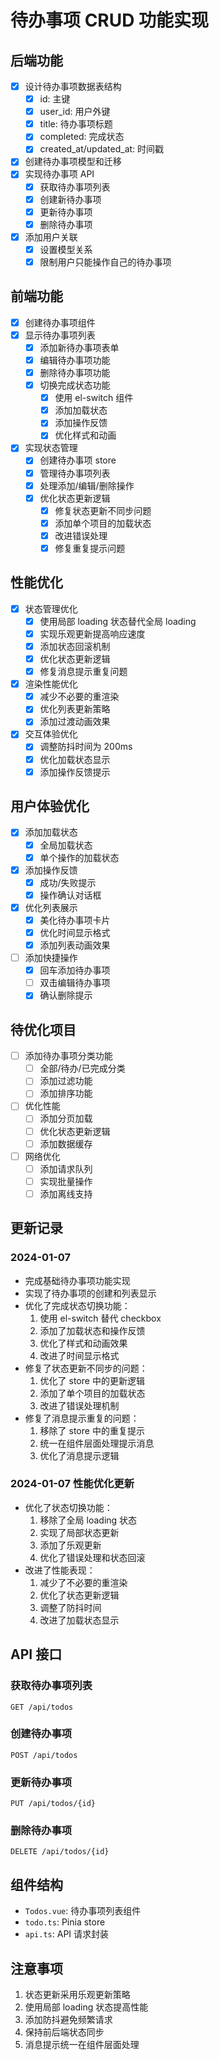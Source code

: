 # 待办事项 CRUD 功能实现

## 后端功能
- [x] 设计待办事项数据表结构
  - [x] id: 主键
  - [x] user_id: 用户外键
  - [x] title: 待办事项标题
  - [x] completed: 完成状态
  - [x] created_at/updated_at: 时间戳
- [x] 创建待办事项模型和迁移
- [x] 实现待办事项 API
  - [x] 获取待办事项列表
  - [x] 创建新待办事项
  - [x] 更新待办事项
  - [x] 删除待办事项
- [x] 添加用户关联
  - [x] 设置模型关系
  - [x] 限制用户只能操作自己的待办事项

## 前端功能
- [x] 创建待办事项组件
- [x] 显示待办事项列表
  - [x] 添加新待办事项表单
  - [x] 编辑待办事项功能
  - [x] 删除待办事项功能
  - [x] 切换完成状态功能
    - [x] 使用 el-switch 组件
    - [x] 添加加载状态
    - [x] 添加操作反馈
    - [x] 优化样式和动画
- [x] 实现状态管理
  - [x] 创建待办事项 store
  - [x] 管理待办事项列表
  - [x] 处理添加/编辑/删除操作
  - [x] 优化状态更新逻辑
    - [x] 修复状态更新不同步问题
    - [x] 添加单个项目的加载状态
    - [x] 改进错误处理
    - [x] 修复重复提示问题

## 性能优化
- [x] 状态管理优化
  - [x] 使用局部 loading 状态替代全局 loading
  - [x] 实现乐观更新提高响应速度
  - [x] 添加状态回滚机制
  - [x] 优化状态更新逻辑
  - [x] 修复消息提示重复问题
- [x] 渲染性能优化
  - [x] 减少不必要的重渲染
  - [x] 优化列表更新策略
  - [x] 添加过渡动画效果
- [x] 交互体验优化
  - [x] 调整防抖时间为 200ms
  - [x] 优化加载状态显示
  - [x] 添加操作反馈提示

## 用户体验优化
- [x] 添加加载状态
  - [x] 全局加载状态
  - [x] 单个操作的加载状态
- [x] 添加操作反馈
  - [x] 成功/失败提示
  - [x] 操作确认对话框
- [x] 优化列表展示
  - [x] 美化待办事项卡片
  - [x] 优化时间显示格式
  - [x] 添加列表动画效果
- [ ] 添加快捷操作
  - [x] 回车添加待办事项
  - [ ] 双击编辑待办事项
  - [x] 确认删除提示

## 待优化项目
- [ ] 添加待办事项分类功能
  - [ ] 全部/待办/已完成分类
  - [ ] 添加过滤功能
  - [ ] 添加排序功能
- [ ] 优化性能
  - [ ] 添加分页加载
  - [ ] 优化状态更新逻辑
  - [ ] 添加数据缓存
- [ ] 网络优化
  - [ ] 添加请求队列
  - [ ] 实现批量操作
  - [ ] 添加离线支持

## 更新记录

### 2024-01-07
- 完成基础待办事项功能实现
- 实现了待办事项的创建和列表显示
- 优化了完成状态切换功能：
  1. 使用 el-switch 替代 checkbox
  2. 添加了加载状态和操作反馈
  3. 优化了样式和动画效果
  4. 改进了时间显示格式
- 修复了状态更新不同步的问题：
  1. 优化了 store 中的更新逻辑
  2. 添加了单个项目的加载状态
  3. 改进了错误处理机制
- 修复了消息提示重复的问题：
  1. 移除了 store 中的重复提示
  2. 统一在组件层面处理提示消息
  3. 优化了消息提示逻辑

### 2024-01-07 性能优化更新
- 优化了状态切换功能：
  1. 移除了全局 loading 状态
  2. 实现了局部状态更新
  3. 添加了乐观更新
  4. 优化了错误处理和状态回滚
- 改进了性能表现：
  1. 减少了不必要的重渲染
  2. 优化了状态更新逻辑
  3. 调整了防抖时间
  4. 改进了加载状态显示

## API 接口

### 获取待办事项列表
```http
GET /api/todos
```

### 创建待办事项
```http
POST /api/todos
```

### 更新待办事项
```http
PUT /api/todos/{id}
```

### 删除待办事项
```http
DELETE /api/todos/{id}
```

## 组件结构
- `Todos.vue`: 待办事项列表组件
- `todo.ts`: Pinia store
- `api.ts`: API 请求封装

## 注意事项
1. 状态更新采用乐观更新策略
2. 使用局部 loading 状态提高性能
3. 添加防抖避免频繁请求
4. 保持前后端状态同步
5. 消息提示统一在组件层面处理 